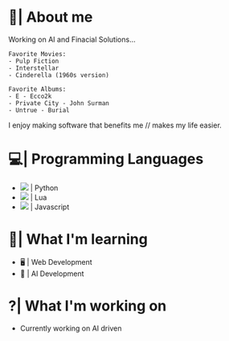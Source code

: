 # 💖| About me
Working on AI and Finacial Solutions...

    Favorite Movies:
    - Pulp Fiction
    - Interstellar
    - Cinderella (1960s version)
    
    Favorite Albums:
    - E - Ecco2k
    - Private City - John Surman
    - Untrue - Burial

I enjoy making software that benefits me // makes my life easier.

# 💻| Programming Languages
- ![](https://github.com/abrahamcalf/programming-languages-logos/blob/master/src/python/python_16x16.png) | Python
- ![](https://github.com/abrahamcalf/programming-languages-logos/blob/master/src/lua/lua_16x16.png) | Lua
- ![](https://github.com/abrahamcalf/programming-languages-logos/blob/master/src/javascript/javascript_16x16.png) | Javascript

# 💭| What I'm learning
- 🖥 | Web Development
- 🤖 | AI Development

# ?| What I'm working on
- Currently working on AI driven 
